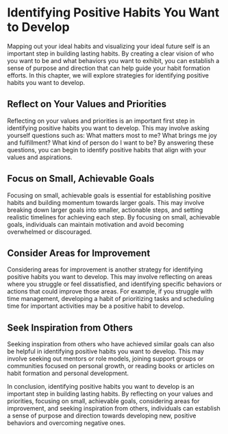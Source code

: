 Identifying Positive Habits You Want to Develop
=========================================================================================

Mapping out your ideal habits and visualizing your ideal future self is an important step in building lasting habits. By creating a clear vision of who you want to be and what behaviors you want to exhibit, you can establish a sense of purpose and direction that can help guide your habit formation efforts. In this chapter, we will explore strategies for identifying positive habits you want to develop.

Reflect on Your Values and Priorities
-------------------------------------

Reflecting on your values and priorities is an important first step in identifying positive habits you want to develop. This may involve asking yourself questions such as: What matters most to me? What brings me joy and fulfillment? What kind of person do I want to be? By answering these questions, you can begin to identify positive habits that align with your values and aspirations.

Focus on Small, Achievable Goals
--------------------------------

Focusing on small, achievable goals is essential for establishing positive habits and building momentum towards larger goals. This may involve breaking down larger goals into smaller, actionable steps, and setting realistic timelines for achieving each step. By focusing on small, achievable goals, individuals can maintain motivation and avoid becoming overwhelmed or discouraged.

Consider Areas for Improvement
------------------------------

Considering areas for improvement is another strategy for identifying positive habits you want to develop. This may involve reflecting on areas where you struggle or feel dissatisfied, and identifying specific behaviors or actions that could improve those areas. For example, if you struggle with time management, developing a habit of prioritizing tasks and scheduling time for important activities may be a positive habit to develop.

Seek Inspiration from Others
----------------------------

Seeking inspiration from others who have achieved similar goals can also be helpful in identifying positive habits you want to develop. This may involve seeking out mentors or role models, joining support groups or communities focused on personal growth, or reading books or articles on habit formation and personal development.

In conclusion, identifying positive habits you want to develop is an important step in building lasting habits. By reflecting on your values and priorities, focusing on small, achievable goals, considering areas for improvement, and seeking inspiration from others, individuals can establish a sense of purpose and direction towards developing new, positive behaviors and overcoming negative ones.
